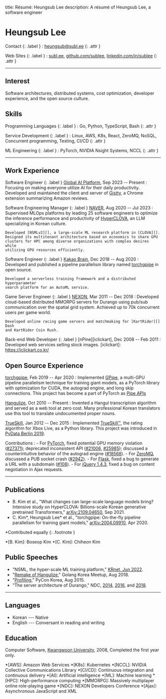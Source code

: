 title: Résumé: Heungsub Lee
description: A résumé of Heungsub Lee, a software engineer

Heungsub Lee
============

Contact {: .label }
: [heungsub@subl.ee](mailto:heungsub@subl.ee)
  {: .attr }

Web Sites {: .label }
: [subl.ee](/),
  [github.com/sublee](https://github.com/sublee),
  [linkedin.com/in/sublee](https://linkedin.com/in/sublee)
  {: .attr }

---

Interest
--------

Software architectures, distributed systems, cost optimization, developer
experience, and the open source culture.

Skills
------

Programming Languages {: .label }
: Go, Python, TypeScript, Bash
  {: .attr }

Service Development {: .label }
: Linux, AWS, K8s, React, ZeroMQ, NoSQL, Concurrent programming, Testing, CI/CD
  {: .attr }

ML Engineering {: .label }
: PyTorch, NVIDIA Nsight Systems, NCCL
  {: .attr }

---

Work Experience
---------------

Software Engineer {: .label }
[Global AI Platform][gapco], Sep 2023 -- Present
:   Focusing on making everyone utilize AI for their daily productivity.
    Developed and maintained the client and server of [Gistty][], a Chrome
    extension summarizing Amazon reviews.

[gapco]: https://www.globalaiplatform.com/
[gistty]: https://gistty.ai/

Software Engineering Manager {: .label }
[NAVER][], Aug 2020 -- Jul 2023
:   Supervised MLOps platforms by leading 25 software engineers to optimize the
    inference performance and productivity of [HyperCLOVA][], an LLM
    specializing in Korean culture.

    Developed [NSMLv2][], a large-scale ML research platform in [CLOVA][].
    Designed its multitenant architecture based on economics to share GPU
    clusters for HPC among diverse organizations with complex desires while
    utilizing GPU resources efficiently.

[naver]: https://navercorp.com/
[hyperclova]: https://clova.ai/hyperclova
[nsmlv2]: https://deview.kr/2023/sessions/550
[clova]: https://clova.ai/

Software Engineer {: .label }
[Kakao Brain][kakaobrain], Dec 2018 -- Aug 2020
:   Developed and published a pipeline parallelism library named
    [torchgpipe][] in open source.

    Developed a serverless training framework and a distributed hyperparameter
    search platform for an AutoML service.

[kakaobrain]: https://kakaobrain.com/
[torchgpipe]: https://torchgpipe.readthedocs.io/
[gpipe]: https://arxiv.org/abs/1811.06965

Game Server Engineer {: .label }
[NEXON][], Mar 2011 -- Dec 2018
:   Developed cloud-based distributed MMORPG servers for Durango using pub/sub
    communication over the spatial grid system. Achieved up to 70k concurrent
    users per game world.

    Developed online racing game servers and matchmaking for [KartRider][] Dash
    and KartRider Coin Rush.

[nexon]: https://company.nexon.com/en/
[kartrider]: https://kart.nexon.com/

Back-end Web Developer {: .label }
[nPine][iclickart], Dec 2008 -- Feb 2011
:   Developed web services selling stock images.
[iclickart]: https://iclickart.co.kr/

Open Source Experience
----------------------

[torchgpipe][], Feb 2019 -- Apr 2020
:   Implemented [GPipe][], a multi-GPU pipeline parallelism technique for
    training giant models, as a PyTorch library with optimization for CUDA, the
    autograd engine, and long skip connections. This project has become a part
    of PyTorch as [Pipe APIs][pytorch-pipe]

[torchgpipe]: https://torchgpipe.readthedocs.io/
[gpipe]: https://arxiv.org/abs/1811.06965
[pytorch-pipe]: https://pytorch.org/docs/2.0/pipeline.html

[Hangulize][], Oct 2010 -- Present
:   Invented a Hangul transcription algorithm and served as a web tool at zero
    cost. Many professional Korean translators use this tool to translate
    undocumented proper nouns.

[hangulize]: https://hangulize.org/

[TrueSkill][trueskill], Jan 2012 -- Dec 2015
:   Implemented [TrueSkill™][trueskill-tm], the rating algorithm for Xbox Live,
    as a Python library. This project was introduced in [PyData Berlin
    2019][pydata2019].

[trueskill]: https://trueskill.org/
[trueskill-tm]: https://www.microsoft.com/en-us/research/project/trueskill-ranking-system/
[pydata2019]: https://docs.google.com/presentation/d/1S5v9D31vpsr22efMSSCO6hmN2SQNCIqKG7JyGzUSzeI/edit?usp=sharing

Contributions
:   - For [PyTorch][],
      fixed potential GPU memory violation ([#27371][pytorch#27371]);
      deprecated inconsistent API ([#21006][pytorch#21006],
      [#25985][pytorch#25985]); discussed a counterintuitive behavior
      of the autograd engine ([#18568][pytorch#18568]).
    - For [ZeroMQ][],
      discussed a PUB socket crash ([#2942][zeromq#2942]).
    - For [Flask][],
      fixed a bug to generate a URL with a subdomain ([#108][flask#108]).
    - For [jQuery 1.4.3][jquery-143],
      fixed a bug on content negotiation in Ajax requests.

[pytorch]:       https://pytorch.org/
[pytorch#27371]: https://github.com/pytorch/pytorch/pull/27371
[pytorch#21006]: https://github.com/pytorch/pytorch/pull/21006
[pytorch#25985]: https://github.com/pytorch/pytorch/pull/25985
[pytorch#18568]: https://github.com/pytorch/pytorch/pull/18568
[zeromq]:        https://zeromq.org/
[zeromq#2942]:   https://github.com/zeromq/libzmq/issues/2942
[flask]:         https://flask.palletsprojects.com/
[flask#108]:     https://github.com/pallets/flask/issues/108
[jquery-143]:    https://blog.jquery.com/2010/10/16/jquery-143-released/

---

Publications
------------

<!-- IEEE style: https://libguides.nps.edu/citation/ieee -->
- B. Kim et al., "What changes can large-scale language models bring? Intensive
  study on HyperCLOVA: Billions-scale Korean generative pretrained
  Transformers," [arXiv:2109.04650][arxiv:hyperclova], Sep 2021.
- C. Kim\*, Heungsub Lee\* et al., "torchgpipe: On-the-fly pipeline parallelism
  for training giant models," [arXiv:2004.09910][arxiv:torchgpipe], Apr 2020.

\*Contributed equally
{: .footnote }

*[B. Kim]: Boseop Kim
*[C. Kim]: Chiheon Kim

[arxiv:hyperclova]: https://arxiv.org/abs/2109.04650
[arxiv:torchgpipe]: https://arxiv.org/abs/2004.09910

Public Speeches
---------------

<!-- Also, IEEE style -->
- "NSML, the hyper-scale ML training platform," [KRnet, Jun 2022][krnet22].
- "[Remake of Hangulize][gokr1808]," Golang Korea Meetup, Aug 2018.
- "[Profiling][pycon15]," PyCon Korea, Aug 2015.
- "The server architecture of Durango," NDC, [2014][ndc14], [2016][ndc16], and
  [2018][ndc18].

[krnet22]: https://www.kca.kr/boardView.do?boardId=NOTICE&seq=4600077

[gokr1808]: https://subl.ee/~gokr1808
[pycon15]:  https://subl.ee/~pycon15

[ndc18]: https://subl.ee/~ndc18
[ndc16]: https://subl.ee/~ndc16
[ndc14]: https://subl.ee/~ndc14

---

Languages
---------

- Korean --- Native
- English --- Conversant in reading and writing

Education
---------

Computer Software, [Kwangwoon University][kw], 2008, Completed the first year
only.

[kw]: https://www.kw.ac.kr/

<!-- abbrs -->
*[AWS]:    Amazon Web Services
*[K8s]:    Kubernetes
*[NCCL]:   NVIDIA Collective Communications Library
*[CI/CD]:  Continuous integration and continuous delivery
*[AI]:     Artificial intelligence
*[ML]:     Machine learning
*[HPC]:    High-performance computing
*[MMORPG]: Massively multiplayer online role-playing game
*[NDC]:    NEXON Developers Conference
*[Ajax]:   Asynchronous JavaScript and XML
